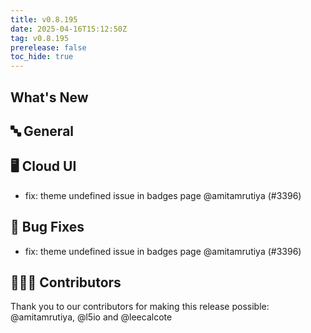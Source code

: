 ```yaml
---
title: v0.8.195
date: 2025-04-16T15:12:50Z
tag: v0.8.195
prerelease: false
toc_hide: true
---
```


## What's New
## 🔤 General
## 🖥 Cloud UI

- fix: theme undefined issue in badges page @amitamrutiya (#3396)

## 🐛 Bug Fixes

- fix: theme undefined issue in badges page @amitamrutiya (#3396)

## 👨🏽‍💻 Contributors

Thank you to our contributors for making this release possible:
@amitamrutiya, @l5io and @leecalcote

